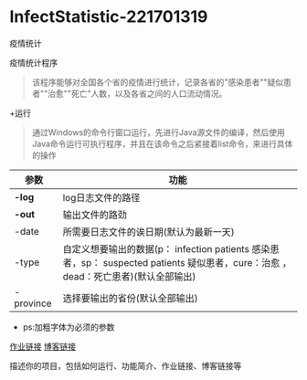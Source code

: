 # InfectStatistic-221701319
疫情统计

疫情统计程序
> 该程序能够对全国各个省的疫情进行统计，记录各省的"感染患者""疑似患者""治愈""死亡"人数，以及各省之间的人口流动情况。

+运行
> 通过Windows的命令行窗口运行，先进行Java源文件的编译，然后使用Java命令运行可执行程序，并且在该命令之后紧接着list命令，来进行具体的操作

|参数|功能|
|---|---|
|**-log**|log日志文件的路径|
|**-out**|输出文件的路劲|
|-date|所需要日志文件的诶日期(默认为最新一天)|
|-type|自定义想要输出的数据(p： infection patients 感染患者，sp： suspected patients 疑似患者，cure：治愈 ，dead：死亡患者)(默认全部输出)|
|-province|选择要输出的省份(默认全部输出)|
+ ps:加粗字体为必须的参数

 [作业链接]
 [博客链接]


描述你的项目，包括如何运行、功能简介、作业链接、博客链接等

[作业链接]: https://edu.cnblogs.com/campus/fzu/2020SpringW/homework/10281
[博客链接]: https://www.cnblogs.com/QZcn/p/12263301.html